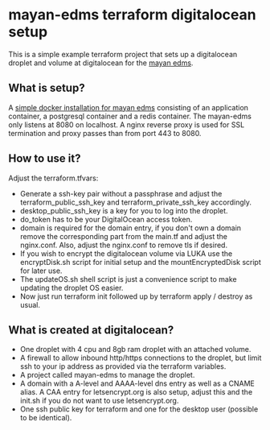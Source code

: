 # mayan-edms terraform digitalocean setup

This is a simple example terraform project that sets up a digitalocean droplet and volume at digitalocean for the [mayan edms](https://www.mayan-edms.com/).

## What is setup?
A [simple docker installation for mayan edms](https://docs.mayan-edms.com/chapters/docker/install_simple.html) consisting of an application container, a postgresql container and a redis container. The mayan-edms only listens at 
8080 on localhost. A nginx reverse proxy is used for SSL termination and proxy passes than from port 443 to 8080.

## How to use it?
Adjust the terraform.tfvars:
* Generate a ssh-key pair without a passphrase and adjust the terraform_public_ssh_key and terraform_private_ssh_key accordingly.
* desktop_public_ssh_key is a key for you to log into the droplet.
* do_token has to be your DigitalOcean access token.
* domain is required for the domain entry, if you don't own a domain remove the corresponding part from the main.tf and adjust the nginx.conf.
Also, adjust the nginx.conf to remove tls if desired.
* If you wish to encrypt the digitalocean volume via LUKA use the encryptDisk.sh script for initial setup and the mountEncryptedDisk script for later use.
* The updateOS.sh shell script is just a convenience script to make updating the droplet OS easier.
* Now just run terraform init followed up by terraform apply / destroy as usual.

## What is created at digitalocean?
* One droplet with 4 cpu and 8gb ram droplet with an attached volume.
* A firewall to allow inbound http/https connections to the droplet, but limit ssh to your ip address as provided via the terraform variables. 
* A project called mayan-edms to manage the droplet.
* A domain with a A-level and AAAA-level dns entry as well as a CNAME alias. A CAA entry for letsencrypt.org is also setup, adjust this and the init.sh if you do not want to use letsencrypt.org.
* One ssh public key for terraform and one for the desktop user (possible to be identical).
